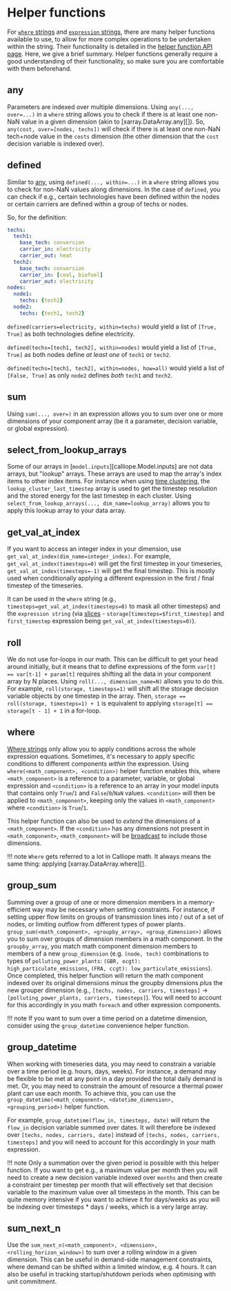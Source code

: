 
# Helper functions

For [`where` strings](syntax.md#where-strings) and [`expression` strings](syntax.md#where-strings), there are many helper functions available to use, to allow for more complex operations to be undertaken within the string.
Their functionality is detailed in the [helper function API page](../reference/api/helper_functions.md).
Here, we give a brief summary.
Helper functions generally require a good understanding of their functionality, so make sure you are comfortable with them beforehand.

## any

Parameters are indexed over multiple dimensions.
Using `any(..., over=...)` in a `where` string allows you to check if there is at least one non-NaN value in a given dimension (akin to [xarray.DataArray.any][]).
So, `any(cost, over=[nodes, techs])` will check if there is at least one non-NaN tech+node value in the `costs` dimension (the other dimension that the `cost` decision variable is indexed over).

## defined

Similar to [any](#any), using `defined(..., within=...)` in a `where` string allows you to check for non-NaN values along dimensions.
In the case of `defined`, you can check if e.g., certain technologies have been defined within the nodes or certain carriers are defined within a group of techs or nodes.

So, for the definition:

```yaml
techs:
  tech1:
    base_tech: conversion
    carrier_in: electricity
    carrier_out: heat
  tech2:
    base_tech: conversion
    carrier_in: [coal, biofuel]
    carrier_out: electricity
nodes:
  node1:
    techs: {tech1}
  node2:
    techs: {tech1, tech2}
```

`defined(carriers=electricity, within=techs)` would yield a list of `[True, True]` as both technologies define electricity.

`defined(techs=[tech1, tech2], within=nodes)` would yield a list of `[True, True]` as both nodes define _at least one_ of `tech1` or `tech2`.

`defined(techs=[tech1, tech2], within=nodes, how=all)` would yield a list of `[False, True]` as only `node2` defines _both_ `tech1` and `tech2`.

## sum

Using `sum(..., over=)` in an expression allows you to sum over one or more dimensions of your component array (be it a parameter, decision variable, or global expression).

## select_from_lookup_arrays

Some of our arrays in [`model.inputs`][calliope.Model.inputs] are not data arrays, but "lookup" arrays.
These arrays are used to map the array's index items to other index items.
For instance when using [time clustering](../advanced/time.md#time-clustering), the `lookup_cluster_last_timestep` array is used to get the timestep resolution and the stored energy for the last timestep in each cluster.
Using `select_from_lookup_arrays(..., dim_name=lookup_array)` allows you to apply this lookup array to your data array.

## get_val_at_index

If you want to access an integer index in your dimension, use `get_val_at_index(dim_name=integer_index)`.
For example, `get_val_at_index(timesteps=0)` will get the first timestep in your timeseries, `get_val_at_index(timesteps=-1)` will get the final timestep.
This is mostly used when conditionally applying a different expression in the first / final timestep of the timeseries.

It can be used in the `where` string (e.g., `timesteps=get_val_at_index(timesteps=0)` to mask all other timesteps) and the `expression string` (via [slices](syntax.md#slices) - `storage[timesteps=$first_timestep]` and `first_timestep` expression being `get_val_at_index(timesteps=0)`).

## roll

We do not use for-loops in our math.
This can be difficult to get your head around initially, but it means that to define expressions of the form `var[t] == var[t-1] + param[t]` requires shifting all the data in your component array by N places.
Using `roll(..., dimension_name=N)` allows you to do this.
For example, `roll(storage, timesteps=1)` will shift all the storage decision variable objects by one timestep in the array.
Then, `storage == roll(storage, timesteps=1) + 1` is equivalent to applying `storage[t] == storage[t - 1] + 1` in a for-loop.

## where

[Where strings](syntax.md#where-strings) only allow you to apply conditions across the whole expression equations.
Sometimes, it's necessary to apply specific conditions to different components _within_ the expression.
Using `where(<math_component>, <condition>)` helper function enables this,
where `<math_component>` is a reference to a parameter, variable, or global expression and `<condition>` is a reference to an array in your model inputs that contains only `True`/`1` and `False`/`0`/`NaN` values.
`<condition>` will then be applied to `<math_component>`, keeping only the values in `<math_component>` where `<condition>` is `True`/`1`.

This helper function can also be used to _extend_ the dimensions of a `<math_component>`.
If the `<condition>` has any dimensions not present in `<math_component>`, `<math_component>` will be [broadcast](https://tutorial.xarray.dev/fundamentals/02.3_aligning_data_objects.html#broadcasting-adjusting-arrays-to-the-same-shape) to include those dimensions.

!!! note
    `Where` gets referred to a lot in Calliope math.
    It always means the same thing: applying [xarray.DataArray.where][].

## group_sum

Summing over a group of one or more dimension members in a memory-efficient way may be necessary when setting constraints.
For instance, if setting upper flow limits on groups of transmission lines into / out of a set of nodes, or limiting outflow from different types of power plants.
`group_sum(<math_component>, <groupby_array>, <group_dimension>)` allows you to sum over groups of dimension members in a math component.
In the `groupby_array`, you match math component dimension members to members of a new `group_dimension` (e.g. `(node, tech)` combinations to types of `polluting_power_plants`: `(GBR, ocgt): high_particulate_emissions`, `(FRA, ccgt): low_particulate_emissions`).
Once completed, this helper function will return the math component indexed over its original dimensions _minus_ the groupby dimensions _plus_ the new grouper dimension (e.g., `[techs, nodes, carriers, timesteps]` → `[polluting_power_plants, carriers, timesteps]`).
You will need to account for this accordingly in you math `foreach` and other expression components.

!!! note
    If you want to sum over a time period on a datetime dimension, consider using the `group_datetime` convenience helper function.

## group_datetime

When working with timeseries data, you may need to constrain a variable over a time period (e.g. hours, days, weeks).
For instance, a demand may be flexible to be met at any point in a day provided the total daily demand is met.
Or, you may need to constrain the amount of resource a thermal power plant can use each month.
To achieve this, you can use the `group_datetime(<math_component>, <datetime_dimension>, <grouping_period>)` helper function.

For example, `group_datetime(flow_in, timesteps, date)` will return the `flow_in` decision variable summed over dates.
It will therefore be indexed over `[techs, nodes, carriers, date]` instead of `[techs, nodes, carriers, timesteps]` and you will need to account for this accordingly in your math expression.

!!! note
    Only a summation over the given period is possible with this helper function.
    If you want to get e.g., a maximum value per month then you will need to create a new decision variable indexed over `months` and then create a constraint per timestep per month that will effectively set that decision variable to the maximum value over all timesteps in the month.
    This can be quite memory intensive if you want to achieve it for days/weeks as you will be indexing over timesteps * days / weeks, which is a very large array.

## sum_next_n

Use the `sum_next_n(<math_component>, <dimension>, <rolling_horizon_window>)` to sum over a rolling window in a given dimension.
This can be useful in demand-side management constraints, where demand can be shifted within a limited window, e.g. 4 hours.
It can also be useful in tracking startup/shutdown periods when optimising with unit commitment.
